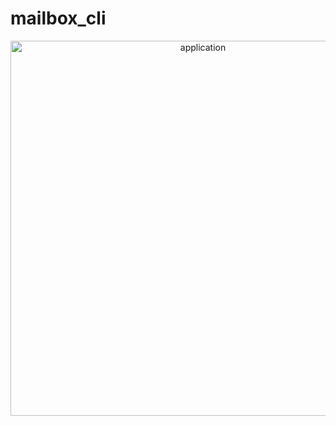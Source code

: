 # mailbox_cli
<p align="center">
  <img src="https://i.imgur.com/0aUbPqS.png" alt="application" width="600" />
